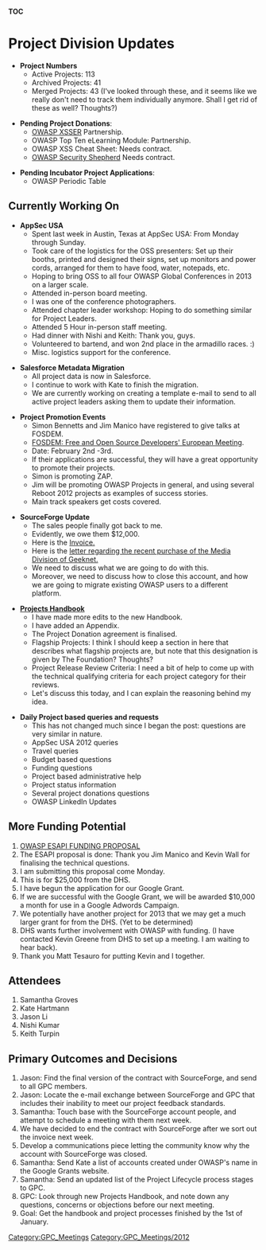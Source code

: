 __TOC__

# Project Division Updates

  - **Project Numbers**
      - Active Projects: 113
      - Archived Projects: 41
      - Merged Projects: 43 (I've looked through these, and it seems
        like we really don't need to track them individually anymore.
        Shall I get rid of these as well? Thoughts?)

<!-- end list -->

  - **Pending Project Donations**:
      - [OWASP XSSER](OWASP_XSSER "wikilink") Partnership.
      - OWASP Top Ten eLearning Module: Partnership.
      - OWASP XSS Cheat Sheet: Needs contract.
      - [OWASP Security Shepherd](OWASP_Security_Shepherd "wikilink")
        Needs contract.

<!-- end list -->

  - **Pending Incubator Project Applications**:
      - OWASP Periodic Table

## Currently Working On

  - **AppSec USA**
      - Spent last week in Austin, Texas at AppSec USA: From Monday
        through Sunday.
      - Took care of the logistics for the OSS presenters: Set up their
        booths, printed and designed their signs, set up monitors and
        power cords, arranged for them to have food, water, notepads,
        etc.
      - Hoping to bring OSS to all four OWASP Global Conferences in 2013
        on a larger scale.
      - Attended in-person board meeting.
      - I was one of the conference photographers.
      - Attended chapter leader workshop: Hoping to do something similar
        for Project Leaders.
      - Attended 5 Hour in-person staff meeting.
      - Had dinner with Nishi and Keith: Thank you, guys.
      - Volunteered to bartend, and won 2nd place in the armadillo
        races. :)
      - Misc. logistics support for the conference.

<!-- end list -->

  - **Salesforce Metadata Migration**
      - All project data is now in Salesforce.
      - I continue to work with Kate to finish the migration.
      - We are currently working on creating a template e-mail to send
        to all active project leaders asking them to update their
        information.

<!-- end list -->

  - **Project Promotion Events**
      - Simon Bennetts and Jim Manico have registered to give talks at
        FOSDEM.
      - [FOSDEM: Free and Open Source Developers' European
        Meeting](https://fosdem.org/2013/).
      - Date: February 2nd -3rd.
      - If their applications are successful, they will have a great
        opportunity to promote their projects.
      - Simon is promoting ZAP.
      - Jim will be promoting OWASP Projects in general, and using
        several Reboot 2012 projects as examples of success stories.
      - Main track speakers get costs covered.

<!-- end list -->

  - **SourceForge Update**
      - The sales people finally got back to me.
      - Evidently, we owe them $12,000.
      - Here is the
        [Invoice.](https://www.owasp.org/images/7/71/OWASP_Invoice_October_2012.pdf)
      - Here is the [letter regarding the recent purchase of the Media
        Division of
        Geeknet.](https://www.owasp.org/images/c/c8/Dice_Letter.pdf)
      - We need to discuss what we are going to do with this.
      - Moreover, we need to discuss how to close this account, and how
        we are going to migrate existing OWASP users to a different
        platform.

<!-- end list -->

  - **[Projects
    Handbook](https://docs.google.com/a/owasp.org/document/d/1MpZx5w4TaqS-FoQaEXDhncz6dhG4mdgC4id2HsJQhjc/edit#)**
      - I have made more edits to the new Handbook.
      - I have added an Appendix.
      - The Project Donation agreement is finalised.
      - Flagship Projects: I think I should keep a section in here that
        describes what flagship projects are, but note that this
        designation is given by The Foundation? Thoughts?
      - Project Release Review Criteria: I need a bit of help to come up
        with the technical qualifying criteria for each project category
        for their reviews.
      - Let's discuss this today, and I can explain the reasoning behind
        my idea.

<!-- end list -->

  - **Daily Project based queries and requests**
      - This has not changed much since I began the post: questions are
        very similar in nature.
      - AppSec USA 2012 queries
      - Travel queries
      - Budget based questions
      - Funding questions
      - Project based administrative help
      - Project status information
      - Several project donations questions
      - OWASP LinkedIn Updates

## More Funding Potential

1.  [OWASP ESAPI FUNDING
    PROPOSAL](https://docs.google.com/a/owasp.org/document/d/16ZFXaML8C7aDAZdyTMDDg4BzLr1vUTOz9eqmYE8ZW8U/edit)
2.  The ESAPI proposal is done: Thank you Jim Manico and Kevin Wall for
    finalising the technical questions.
3.  I am submitting this proposal come Monday.
4.  This is for $25,000 from the DHS.
5.  I have begun the application for our Google Grant.
6.  If we are successful with the Google Grant, we will be awarded
    $10,000 a month for use in a Google Adwords Campaign.
7.  We potentially have another project for 2013 that we may get a much
    larger grant for from the DHS. (Yet to be determined)
8.  DHS wants further involvement with OWASP with funding. (I have
    contacted Kevin Greene from DHS to set up a meeting. I am waiting to
    hear back).
9.  Thank you Matt Tesauro for putting Kevin and I together.

## Attendees

1.  Samantha Groves
2.  Kate Hartmann
3.  Jason Li
4.  Nishi Kumar
5.  Keith Turpin

## Primary Outcomes and Decisions

1.  Jason: Find the final version of the contract with SourceForge, and
    send to all GPC members.
2.  Jason: Locate the e-mail exchange between SourceForge and GPC that
    includes their inability to meet our project feedback standards.
3.  Samantha: Touch base with the SourceForge account people, and
    attempt to schedule a meeting with them next week.
4.  We have decided to end the contract with SourceForge after we sort
    out the invoice next week.
5.  Develop a communications piece letting the community know why the
    account with SourceForge was closed.
6.  Samantha: Send Kate a list of accounts created under OWASP's name in
    the Google Grants website.
7.  Samantha: Send an updated list of the Project Lifecycle process
    stages to GPC.
8.  GPC: Look through new Projects Handbook, and note down any
    questions, concerns or objections before our next meeting.
9.  Goal: Get the handbook and project processes finished by the 1st of
    January.

[Category:GPC_Meetings](Category:GPC_Meetings "wikilink")
[Category:GPC_Meetings/2012](Category:GPC_Meetings/2012 "wikilink")